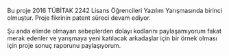 Bu proje 2016 TÜBİTAK 2242 Lisans Öğrencileri Yazılım Yarışmasında birinci olmuştur.
Proje fikrinin patent süreci devam ediyor.

Şu anda elimde olmayan sebeplerden dolayı kodlarını paylaşamıyorum fakat merak edenler ve yarışmaya yeni katılacak arkadaşlar için bir örnek olması için proje sonuç raporunu paylaşıyorum.
